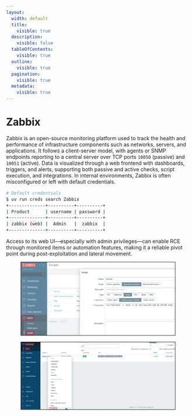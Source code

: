```yaml
---
layout:
  width: default
  title:
    visible: true
  description:
    visible: false
  tableOfContents:
    visible: true
  outline:
    visible: true
  pagination:
    visible: true
  metadata:
    visible: true
---
```


# Zabbix

Zabbix is an open-source monitoring platform used to track the health and performance of infrastructure components such as networks, servers, and applications. It follows a client-server model, with agents or SNMP endpoints reporting to a central server over TCP ports `10050` (passive) and `10051` (active). Data is visualized through a web frontend with dashboards, triggers, and alerts, supporting both passive and active checks, script execution, and integrations. In internal environments, Zabbix is often misconfigured or left with default credentials.&#x20;

```bash
# Default credentials
$ uv run creds search Zabbix
+--------------+----------+----------+
| Product      | username | password |
+--------------+----------+----------+
| zabbix (web) |  Admin   |  zabbix  |
+--------------+----------+----------+
```

Access to its web UI—especially with admin privileges—can enable RCE through monitored items or automation features, making it a reliable pivot point during post-exploitation and lateral movement.

<figure><img src="../../../../../../.gitbook/assets/zabbix_script.png" alt="" width="563"><figcaption></figcaption></figure>

<figure><img src="../../../../../../.gitbook/assets/zabbix_trigger_script.png" alt="" width="563"><figcaption></figcaption></figure>
